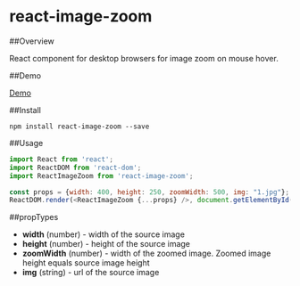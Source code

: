 # react-image-zoom

##Overview

React component for desktop browsers for image zoom on mouse hover.

##Demo

[Demo](http://malaman.github.io/react-image-zoom/index.html)

##Install

```
npm install react-image-zoom --save
```

##Usage

```javascript
import React from 'react';
import ReactDOM from 'react-dom';
import ReactImageZoom from 'react-image-zoom';

const props = {width: 400, height: 250, zoomWidth: 500, img: "1.jpg"};
ReactDOM.render(<ReactImageZoom {...props} />, document.getElementById('react-app'));
```

##propTypes

- **width** (number) - width of the source image
- **height** (number) - height of the source image
- **zoomWidth** (number) - width of the zoomed image. Zoomed image height equals source image height
- **img** (string) - url of the source image
